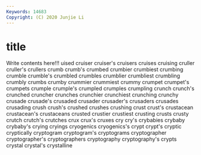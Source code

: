 ```yaml
---
Keywords: 14683
Copyright: (C) 2020 Junjie Li
---
```


# title

Write contents here!!!
uised 
cruiser 
cruiser's 
cruisers 
cruises 
cruising
cruller 
cruller's 
crullers 
crumb 
crumb's 
crumbed 
crumbier 
crumbiest 
crumbing 
crumble
crumble's 
crumbled 
crumbles 
crumblier 
crumbliest 
crumbling 
crumbly 
crumbs 
crumby 
crummier
crummiest 
crummy 
crumpet 
crumpet's 
crumpets 
crumple 
crumple's 
crumpled 
crumples 
crumpling
crunch 
crunch's 
crunched 
cruncher 
crunches 
crunchier 
crunchiest 
crunching 
crunchy 
crusade
crusade's 
crusaded 
crusader 
crusader's 
crusaders 
crusades 
crusading 
crush 
crush's 
crushed
crushes 
crushing 
crust 
crust's 
crustacean 
crustacean's 
crustaceans 
crusted 
crustier 
crustiest
crusting 
crusts 
crusty 
crutch 
crutch's 
crutches 
crux 
crux's 
cruxes 
cry
cry's 
crybabies 
crybaby 
crybaby's 
crying 
cryings 
cryogenics 
cryogenics's 
crypt 
crypt's
cryptic 
cryptically 
cryptogram 
cryptogram's 
cryptograms 
cryptographer 
cryptographer's 
cryptographers 
cryptography 
cryptography's
crypts 
crystal 
crystal's 
crystalline 
